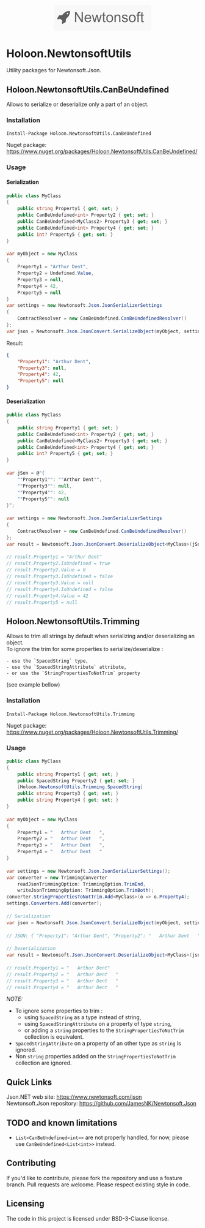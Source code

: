 <p align="center">
  <img src="https://github.com/Holoon/NewtonsoftUtils/raw/main/doc/logo.png" width="256" title="Newtonsoft Logo">
</p>

# Holoon.NewtonsoftUtils

Utility packages for Newtonsoft.Json.

## Holoon.NewtonsoftUtils.CanBeUndefined

Allows to serialize or deserialize only a part of an object. 

### Installation 

```
Install-Package Holoon.NewtonsoftUtils.CanBeUndefined
```

Nuget package: https://www.nuget.org/packages/Holoon.NewtonsoftUtils.CanBeUndefined/

### Usage

#### Serialization

```c#
public class MyClass
{
    public string Property1 { get; set; }
    public CanBeUndefined<int> Property2 { get; set; }
    public CanBeUndefined<MyClass2> Property3 { get; set; }
    public CanBeUndefined<int> Property4 { get; set; }
    public int? Property5 { get; set; }
}

var myObject = new MyClass
{
    Property1 = "Arthur Dent",
    Property2 = Undefined.Value,
    Property3 = null,
    Property4 = 42,
    Property5 = null
}
var settings = new Newtonsoft.Json.JsonSerializerSettings
{
    ContractResolver = new CanBeUndefined.CanBeUndefinedResolver()
};
var json = Newtonsoft.Json.JsonConvert.SerializeObject(myObject, settings);
```

Result:

```json
{
    "Property1": "Arthur Dent",
    "Property3": null,
    "Property4": 42,
    "Property5": null
}
```

#### Deserialization

```c#
public class MyClass
{
    public string Property1 { get; set; }
    public CanBeUndefined<int> Property2 { get; set; }
    public CanBeUndefined<MyClass2> Property3 { get; set; }
    public CanBeUndefined<int> Property4 { get; set; }
    public int? Property5 { get; set; }
}

var jSon = @"{
    ""Property1"": ""Arthur Dent"",
    ""Property3"": null,
    ""Property4"": 42,
    ""Property5"": null
}";

var settings = new Newtonsoft.Json.JsonSerializerSettings
{
    ContractResolver = new CanBeUndefined.CanBeUndefinedResolver()
};
var result = Newtonsoft.Json.JsonConvert.DeserializeObject<MyClass>(jSon, settings);

// result.Property1 = "Arthur Dent"
// result.Property2.IsUndefined = true
// result.Property2.Value = 0
// result.Property3.IsUndefined = false
// result.Property3.Value = null
// result.Property4.IsUndefined = false
// result.Property4.Value = 42
// result.Property5 = null
```

## Holoon.NewtonsoftUtils.Trimming

Allows to trim all strings by default when serializing and/or deserializing an object.  
To ignore the trim for some properties to serialize/deserialize :

	- use the `SpacedString` type,  
	- use the `SpacedStringAttribute` attribute,  
	- or use the `StringPropertiesToNotTrim` property
	
(see example bellow)

### Installation 

```
Install-Package Holoon.NewtonsoftUtils.Trimming
```

Nuget package: https://www.nuget.org/packages/Holoon.NewtonsoftUtils.Trimming/

### Usage

```c#
public class MyClass
{
    public string Property1 { get; set; }
    public SpacedString Property2 { get; set; }
	[Holoon.NewtonsoftUtils.Trimming.SpacedString]
    public string Property3 { get; set; }
    public string Property4 { get; set; }
}

var myObject = new MyClass
{
    Property1 = "   Arthur Dent   ",
    Property2 = "   Arthur Dent   ",
    Property3 = "   Arthur Dent   ",
    Property4 = "   Arthur Dent   "
}

var settings = new Newtonsoft.Json.JsonSerializerSettings();
var converter = new TrimmingConverter
	readJsonTrimmingOption: TrimmingOption.TrimEnd,
	writeJsonTrimmingOption: TrimmingOption.TrimBoth);
converter.StringPropertiesToNotTrim.Add<MyClass>(o => o.Property4);
settings.Converters.Add(converter);

// Serialization
var json = Newtonsoft.Json.JsonConvert.SerializeObject(myObject, settings);

// JSON: { "Property1": "Arthur Dent", "Property2": "   Arthur Dent   ", "Property3": "   Arthur Dent   ", "Property4": "   Arthur Dent   " }

// Deserialization
var result = Newtonsoft.Json.JsonConvert.DeserializeObject<MyClass>(json, settings);

// result.Property1 = "   Arthur Dent"
// result.Property2 = "   Arthur Dent   "
// result.Property3 = "   Arthur Dent   "
// result.Property4 = "   Arthur Dent   "

```

*NOTE:* 

- To ignore some properties to trim : 
	- using `SpacedString` as a type instead of string, 
	- using `SpacedStringAttribute` on a property of type `string`, 
	- or adding a `string` properties to the `StringPropertiesToNotTrim` collection is equivalent.
- `SpacedStringAttribute` on a property of an other type as `string` is ignored. 
- Non `string` properties added on the `StringPropertiesToNotTrim` collection are ignored. 

## Quick Links

Json.NET web site: https://www.newtonsoft.com/json  
Newtonsoft.Json repository: https://github.com/JamesNK/Newtonsoft.Json  

## TODO and known limitations

- `List<CanBeUndefined<int>>` are not properly handled, for now, please use `CanBeUndefined<List<int>>` instead.

## Contributing

If you'd like to contribute, please fork the repository and use a feature branch. Pull requests are welcome. Please respect existing style in code.

## Licensing

The code in this project is licensed under BSD-3-Clause license.
